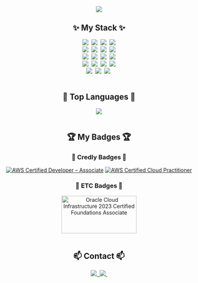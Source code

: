<div align="center">
  <img src="https://capsule-render.vercel.app/api?type=waving&height=300&color=00ADD8&text=JJang-go-nl-Github!!&animation=fadeIn&fontColor=ffffff&fontAlignY=15">
</div>

<h2 align="center">✨ My Stack ✨</h2>
<div align="center">
  <img src="https://img.shields.io/badge/go-00ADD8?style=for-the-badge&logo=go&logoColor=white">&nbsp
  <img src="https://img.shields.io/badge/python-3776AB?style=for-the-badge&logo=python&logoColor=white"/>&nbsp
  <img src="https://img.shields.io/badge/cpp-00599C?style=for-the-badge&logo=cplusplus&logoColor=white">&nbsp
  <img src="https://img.shields.io/badge/terraform-844FBA?style=for-the-badge&logo=terraform&logoColor=white">
</div>
<div align="center">
  <img src="https://img.shields.io/badge/AWS-232F3E?style=for-the-badge&logo=amazonaws&logoColor=white">&nbsp
  <img src="https://img.shields.io/badge/GCP-4285F4?style=for-the-badge&logo=googlecloud&logoColor=white">&nbsp
  <img src="https://img.shields.io/badge/AZURE-0078D4?style=for-the-badge&logo=microsoftazure&logoColor=white">&nbsp
  <img src="https://img.shields.io/badge/OCI-F80000?style=for-the-badge&logo=oracle&logoColor=white">
</div>
<div align="center">
  <img src="https://img.shields.io/badge/openstack-ED1944?style=for-the-badge&logo=openstack&logoColor=white">&nbsp
  <img src="https://img.shields.io/badge/cloudstack-2AA5DC?style=for-the-badge&logo=apachecloudstack&logoColor=white">&nbsp
  <img src="https://img.shields.io/badge/docker-2496ED?style=for-the-badge&logo=docker&logoColor=white">&nbsp
  <img src="https://img.shields.io/badge/kubernetes-326CE5?style=for-the-badge&logo=kubernetes&logoColor=white">
</div>
<div align="center">
  <img src="https://img.shields.io/badge/vscode-007ACC?style=for-the-badge&logo=visualstudiocode&logoColor=white">&nbsp
  <img src="https://img.shields.io/badge/github-181717?style=for-the-badge&logo=github&logoColor=white">&nbsp
  <img src="https://img.shields.io/badge/slack-4A154B?style=for-the-badge&logo=slack&logoColor=white">&nbsp
  <img src="https://img.shields.io/badge/notion-000000?style=for-the-badge&logo=notion&logoColor=white">
</div>
<div align="center">
  <img src="https://img.shields.io/badge/windows-0078D4?style=for-the-badge&logo=windows&logoColor=white">&nbsp
  <img src="https://img.shields.io/badge/ubuntu-E95420?style=for-the-badge&logo=ubuntu&logoColor=white">&nbsp
  <img src="https://img.shields.io/badge/centos-262577?style=for-the-badge&logo=centos&logoColor=white">&nbsp
</div>
<br>

<h2 align="center">🥇 Top Languages 🥇</h2>
<div align="center">
  <img src="https://github-readme-stats.vercel.app/api/top-langs/?username=jjang-go&hide_progress=true">
</div>
<br>

<h2 align="center">🏆 My Badges 🏆</h2>
<h3 align="center">🎊 Credly Badges 🎊</h3>
<div align="center">
  
<!--START_SECTION:badges-->
[![AWS Certified Developer – Associate](https://images.credly.com/size/100x100/images/b9feab85-1a43-4f6c-99a5-631b88d5461b/image.png)](http://www.credly.com/badges/5085dbe3-e4e9-47ea-bbd7-8c5d0c28329a "AWS Certified Developer – Associate")
[![AWS Certified Cloud Practitioner](https://images.credly.com/size/100x100/images/00634f82-b07f-4bbd-a6bb-53de397fc3a6/image.png)](http://www.credly.com/badges/6e07fa91-53e7-44c8-9f6a-42bb493e6c83 "AWS Certified Cloud Practitioner")
<!--END_SECTION:badges-->
<h3 align="center">🎊 ETC Badges 🎊</h3>
<a href="https://catalog-education.oracle.com/pls/certview/sharebadge?id=6A17B4140556BC9DA641C0C2B74D33AC56D8E06D296FC542FD3CA4E2F47C99A8" target="_blank" rel="noopener noreferrer">
  <img src="https://brm-workforce.oracle.com/pdf/certview/images/OCIF2023CA.png" alt="Oracle Cloud Infrastructure 2023 Certified Foundations Associate" width="200" height="100">
</a>
</div>
<br>

<h2 align="center">📫 Contact 📫</h2>
<div align="center">
  <a href="https://jjang-go.notion.site/8923632be7d2479f907aaf88108cbebb?pvs=4">
    <img src="https://img.shields.io/badge/notion-000000?style=for-the-badge&logo=notion&logoColor=white" />&nbsp
  </a>
  <a href="mailto:tykim9532@gmail.com">
    <img
      src="https://img.shields.io/badge/tykim9532@gmail.com-D14836?style=for-the-badge&logo=gmail&logoColor=white"/>&nbsp
  </a>
</div>
